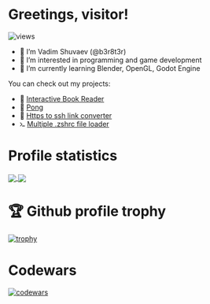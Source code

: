# Greetings, visitor!

 ![views](https://komarev.com/ghpvc/?username=b3r8t3r)

- 👋 I’m Vadim Shuvaev (@b3r8t3r)
- 👀 I’m interested in programming and game development
- 🌱 I’m currently learning Blender, OpenGL, Godot Engine

You can check out my projects:
- 📖 [Interactive Book Reader](https://github.com/b3r8t3r/Interactive-Book-Reader "Interactive Book Reader")
- 🏓 [Pong](https://github.com/b3r8t3r/Pong-GLFW "Pong")
- 🔗 [Https to ssh link converter](https://github.com/b3r8t3r/https-into-ssh "Https to ssh link converter")
- <img src="https://github.com/b3r8t3r/b3r8t3r/raw/master/src/terminal.svg" width="2.2%" height="2.2%"></img> [Multiple .zshrc file loader](https://github.com/b3r8t3r/Multiple-zshrc)

# Profile statistics

<a href="https://github.com/anuraghazra/github-readme-stats">
  <img height=200 align="center" src="https://github-readme-stats.vercel.app/api?username=b3r8t3r&show_icons=true&theme=tokyonight" />
</a>
<a href="https://github.com/anuraghazra/convoychat">
  <img height=200 align="center" src="https://github-readme-stats.vercel.app/api/top-langs/?username=b3r8t3r&show_icons=true&theme=tokyonight&layout=compact&langs_count=10&card_width=320" />
</a>

# 🏆 Github profile trophy

[![trophy](https://github-profile-trophy.vercel.app/?username=b3r8t3r&theme=tokyonight&column=-1&no-frame=true)](https://github.com/ryo-ma/github-profile-trophy)

# Codewars

[![codewars](https://www.codewars.com/users/b3r8t3r/badges/large)](https://www.codewars.com/users/b3r8t3r)
